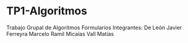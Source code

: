 # TP1-Algoritmos
Trabajo Grupal de Algoritmos Formularios
Integrantes:
De León Javier
Ferreyra Marcelo
Ramil Micaías
Vall Matías
